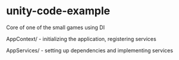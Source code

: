 # unity-code-example
Core of one of the small games using DI


AppContext/ - initializing the application, registering services

AppServices/ - setting up dependencies and implementing services
